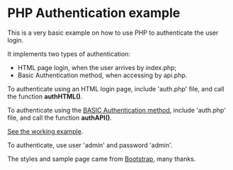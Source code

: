# PHP Authentication example
This is a very basic example on how to use PHP to authenticate the user login.

It implements two types of authentication:
- HTML page login, when the user arrives by index.php;
- Basic Authentication method, when accessing by api.php.

To authenticate using an HTML login page, include 'auth.php' file, and call the function **authHTML()**.

To authenticate using the [BASIC Authentication method](https://en.wikipedia.org/wiki/Basic_access_authentication), include 'auth.php' file, and call the function **authAPI()**.

[See the working example](http://ricnish.16mb.com/php-auth-example).

To authenticate, use user 'admin' and password 'admin'.

The styles and sample page came from [Bootstrap](https://getbootstrap.com/), many thanks.
